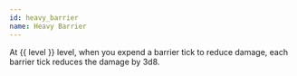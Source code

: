 ```yaml
---
id: heavy_barrier
name: Heavy Barrier
---
```

At {{ level }} level, when you expend a barrier tick to reduce damage, each barrier tick reduces the damage by 3d8.
